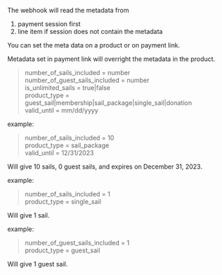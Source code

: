 The webhook will read the metadata from
 1. payment session first
 2. line item if session does not contain the metadata

You can set the meta data on a product or on payment link.

Metadata set in payment link will overright the metadata in the product.

> number_of_sails_included = number  
> number_of_guest_sails_included = number  
> is_unlimited_sails = true|false  
> product_type = guest_sail|membership|sail_package|single_sail|donation  
> valid_until = mm/dd/yyyy  

example:

> number_of_sails_included = 10  
> product_type = sail_package  
> valid_until = 12/31/2023  

Will give 10 sails, 0 guest sails, and expires on December 31, 2023.

example:

> number_of_sails_included = 1  
> product_type = single_sail  

Will give 1 sail.

example:

> number_of_guest_sails_included = 1  
> product_type = guest_sail  

Will give 1 guest sail.
